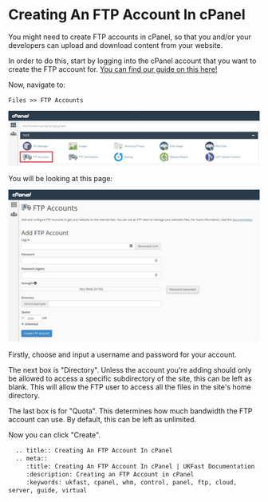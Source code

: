 # Creating An FTP Account In cPanel

You might need to create FTP accounts in cPanel, so that you and/or your developers can upload and download content from your website.

In order to do this, start by logging into the cPanel account that you want to create the FTP account for. [You can find our guide on this here!](/operatingsystems/linux/controlpanels/cpanel_connect)

Now, navigate to:
```
Files >> FTP Accounts
```

![FTP Accounts](files/ftp_accounts_button.JPG)

You will be looking at this page:

![FTP Accpunt Page](files/ftp_accounts_page.JPG)

Firstly, choose and input a username and password for your account.

The next box is "Directory". Unless the account you're adding should only be allowed to access a specific subdirectory of the site, this can be left as blank. This will allow the FTP user to access all the files in the site's home directory.

The last box is for "Quota". This determines how much bandwidth the FTP account can use. By default, this can be left as unlimited.

Now you can click "Create".

```eval_rst
  .. title:: Creating An FTP Account In cPanel
  .. meta::
     :title: Creating An FTP Account In cPanel | UKFast Documentation
     :description: Creating an FTP Account in cPanel
     :keywords: ukfast, cpanel, whm, control, panel, ftp, cloud, server, guide, virtual
